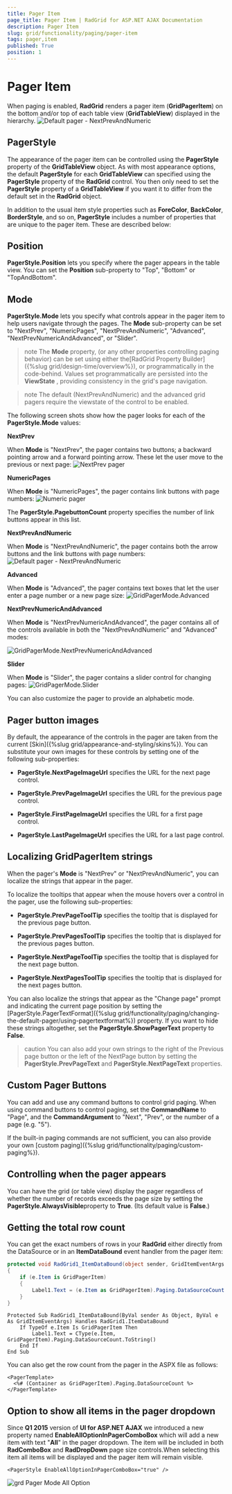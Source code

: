 ```yaml
---
title: Pager Item
page_title: Pager Item | RadGrid for ASP.NET AJAX Documentation
description: Pager Item
slug: grid/functionality/paging/pager-item
tags: pager,item
published: True
position: 1
---
```


# Pager Item



When paging is enabled, **RadGrid** renders a pager item (**GridPagerItem**) on the bottom and/or top of each table view (**GridTableView**) displayed in the hierarchy.
![Default pager - NextPrevAndNumeric](images/grd_PagerModeNextPrevAndNumeric.png)

## PagerStyle

The appearance of the pager item can be controlled using the **PagerStyle** property of the **GridTableView** object. As with most appearance options, the default **PagerStyle** for each **GridTableView** can specified using the **PagerStyle** property of the **RadGrid** control. You then only need to set the **PagerStyle** property of a **GridTableView** if you want it to differ from the default set in the **RadGrid** object.

In addition to the usual item style properties such as **ForeColor**, **BackColor**, **BorderStyle**, and so on, **PagerStyle** includes a number of properties that are unique to the pager item. These are described below:

## Position

**PagerStyle.Position** lets you specify where the pager appears in the table view. You can set the **Position** sub-property to "Top", "Bottom" or "TopAndBottom".

## Mode

**PagerStyle.Mode** lets you specify what controls appear in the pager item to help users navigate through the pages. The **Mode** sub-property can be set to "NextPrev", "NumericPages", "NextPrevAndNumeric", "Advanced", "NextPrevNumericAndAdvanced", or "Slider".

>note The **Mode** property, (or any other properties controlling paging behavior) can be set using either the[RadGrid Property Builder]({%slug grid/design-time/overview%}), or programmatically in the code-behind. Values set programmatically are persisted into the **ViewState** , providing consistency in the grid's page navigation.
>


>note The default (NextPrevAndNumeric) and the advanced grid pagers require the viewstate of the control to be enabled.
>


The following screen shots show how the pager looks for each of the **PagerStyle.Mode** values:

**NextPrev**

When **Mode** is "NextPrev", the pager contains two buttons; a backward pointing arrow and a forward pointing arrow. These let the user move to the previous or next page:
![NextPrev pager](images/grd_PagerModeNextPrev.png)

**NumericPages**

When **Mode** is "NumericPages", the pager contains link buttons with page numbers:
![Numeric pager](images/grd_PagerModeNumericPages.png)

The **PagerStyle.PagebuttonCount** property specifies the number of link buttons appear in this list.

**NextPrevAndNumeric**

When **Mode** is "NextPrevAndNumeric", the pager contains both the arrow buttons and the link buttons with page numbers:
![Default pager - NextPrevAndNumeric](images/grd_PagerModeNextPrevAndNumeric.png)

**Advanced**

When **Mode** is "Advanced", the pager contains text boxes that let the user enter a page number or a new page size:
![GridPagerMode.Advanced](images/grd_PagerModeAdvanced.png)

**NextPrevNumericAndAdvanced**

When **Mode** is "NextPrevNumericAndAdvanced", the pager contains all of the controls available in both the "NextPrevAndNumeric" and "Advanced" modes:

![GridPagerMode.NextPrevNumericAndAdvanced](images/grd_PagerModeNextPrevNumericAndAdvanced.png)

**Slider**

When **Mode** is "Slider", the pager contains a slider control for changing pages:
![GridPagerMode.Slider](images/grd_PagerModeSlider.png)

You can also customize the pager to provide an alphabetic mode. 
## Pager button images

By default, the appearance of the controls in the pager are taken from the current [Skin]({%slug grid/appearance-and-styling/skins%}). You can substitute your own images for these controls by setting one of the following sub-properties:

* **PagerStyle.NextPageImageUrl** specifies the URL for the next page control.

* **PagerStyle.PrevPageImageUrl** specifies the URL for the previous page control.

* **PagerStyle.FirstPageImageUrl** specifies the URL for a first page control.

* **PagerStyle.LastPageImageUrl** specifies the URL for a last page control.

## Localizing GridPagerItem strings

When the pager's **Mode** is "NextPrev" or "NextPrevAndNumeric", you can localize the strings that appear in the pager.

To localize the tooltips that appear when the mouse hovers over a control in the pager, use the following sub-properties:

* **PagerStyle.PrevPageToolTip** specifies the tooltip that is displayed for the previous page button.

* **PagerStyle.PrevPagesToolTip** specifies the tooltip that is displayed for the previous pages button.

* **PagerStyle.NextPageToolTip** specifies the tooltip that is displayed for the next page button.

* **PagerStyle.NextPagesToolTip** specifies the tooltip that is displayed for the next pages button.

You can also localize the strings that appear as the "Change page" prompt and indicating the current page position by setting the [PagerStyle.PagerTextFormat]({%slug grid/functionality/paging/changing-the-default-pager/using-pagertextformat%}) property. If you want to hide these strings altogether, set the **PagerStyle.ShowPagerText** property to **False**.

>caution You can also add your own strings to the right of the Previous page button or the left of the NextPage button by setting the **PagerStyle.PrevPageText** and **PagerStyle.NextPageText** properties.
>


## Custom Pager Buttons

You can add and use any command buttons to control grid paging. When using command buttons to control paging, set the **CommandName** to "Page", and the **CommandArgument** to "Next", "Prev", or the number of a page (e.g. "5").

If the built-in paging commands are not sufficient, you can also provide your own [custom paging]({%slug grid/functionality/paging/custom-paging%}).

## Controlling when the pager appears

You can have the grid (or table view) display the pager regardless of whether the number of records exceeds the page size by setting the **PagerStyle.AlwaysVisible**property to **True**. (Its default value is **False**.)

## Getting the total row count

You can get the exact numbers of rows in your **RadGrid** either directly from the DataSource or in an **ItemDataBound** event handler from the pager item:



````C#
protected void RadGrid1_ItemDataBound(object sender, GridItemEventArgs e)
{
    if (e.Item is GridPagerItem)
    {
        Label1.Text = (e.Item as GridPagerItem).Paging.DataSourceCount.ToString();
    }
}
````
````VB	
Protected Sub RadGrid1_ItemDataBound(ByVal sender As Object, ByVal e As GridItemEventArgs) Handles RadGrid1.ItemDataBound
    If TypeOf e.Item Is GridPagerItem Then
        Label1.Text = CType(e.Item, GridPagerItem).Paging.DataSourceCount.ToString()
    End If
End Sub
````


You can also get the row count from the pager in the ASPX file as follows:

````ASP.NET
<PagerTemplate>  
  <%# (Container as GridPagerItem).Paging.DataSourceCount %>
</PagerTemplate>
````



## Option to show all items in the pager dropdown

Since **Q1 2015** version of **UI for ASP.NET AJAX** we introduced a new property named **EnableAllOptionInPagerComboBox** which will add a new item with text "**All**" in the pager dropdown. The item will be included in both **RadComboBox** and **RadDropDown** page size controls.When selecting this item all items will be displayed and the pager item will remain visible.

````ASP.NET
<PagerStyle EnableAllOptionInPagerComboBox="true" />
````

![grd Pager Mode All Option](images/grd_PagerModeAllOption.png)
